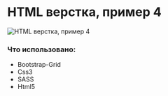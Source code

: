 # HTML верстка, пример 4

![HTML верстка, пример 4](http://jedesergey.ru/p4/preview.jpg)

<h3><b>Что использовано:</b></h3>

<ul>
<li>Bootstrap-Grid </li>
<li>Css3 </li>
<li>SASS</li>
<li>Html5 </li>
</ul>
